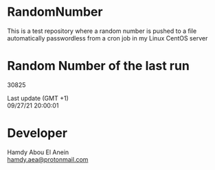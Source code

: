 # RandomNumber    
This is a test repository where a random number is pushed to a file automatically passwordless from a cron job in my Linux CentOS server    
# Random Number of the last run   
30825
      
Last update (GMT +1)    
09/27/21 20:00:01
# Developer    
Hamdy Abou El Anein   
hamdy.aea@protonmail.com
